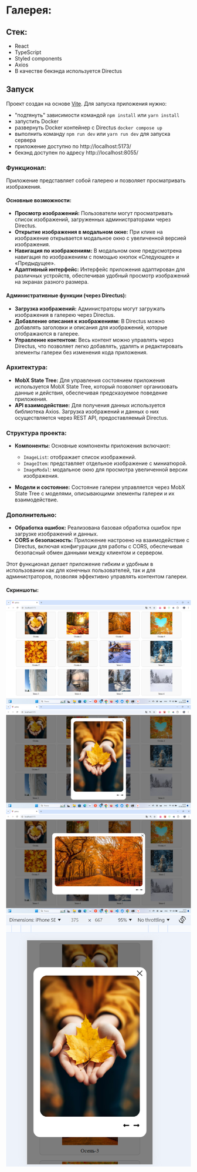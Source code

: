 # Галерея:

## Стек:

- React
- TypeScript
- Styled components
- Axios
- В качестве бекэнда используется Directus

## Запуск

Проект создан на основе [Vite](https://vitejs.dev/). Для запуска приложения нужно:

- "подтянуть" зависимости командой `npm install` или `yarn install`
- запустить Docker
- развернуть Docker контейнер с Directus `docker compose up`
- выполнить команду `npm run dev` или `yarn run dev` для запуска сервера
- приложение доступно по http://localhost:5173/
- бекэнд доступен по адресу http://localhost:8055/

### Функционал:

Приложение представляет собой галерею и позволяет просматривать изображения.

#### Основные возможности:

- **Просмотр изображений:** Пользователи могут просматривать список изображений, загруженных администраторами через Directus.
- **Открытие изображения в модальном окне:** При клике на изображение открывается модальное окно с увеличенной версией изображения.
- **Навигация по изображениям:** В модальном окне предусмотрена навигация по изображениям с помощью кнопок «Следующее» и «Предыдущее».
- **Адаптивный интерфейс:** Интерфейс приложения адаптирован для различных устройств, обеспечивая удобный просмотр изображений на экранах разного размера.

#### Административные функции (через Directus):

- **Загрузка изображений:** Администраторы могут загружать изображения в галерею через Directus.
- **Добавление описания к изображениям:** В Directus можно добавлять заголовки и описания для изображений, которые отображаются в галерее.
- **Управление контентом:** Весь контент можно управлять через Directus, что позволяет легко добавлять, удалять и редактировать элементы галереи без изменения кода приложения.

### Архитектура:

- **MobX State Tree:** Для управления состоянием приложения используется MobX State Tree, который позволяет организовать данные и действия, обеспечивая предсказуемое поведение приложения.
- **API взаимодействие:** Для получения данных используется библиотека Axios. Загрузка изображений и данных о них осуществляется через REST API, предоставляемый Directus.

### Структура проекта:

- **Компоненты:** Основные компоненты приложения включают:

  - `ImageList`: отображает список изображений.
  - `ImageItem`: представляет отдельное изображение с миниатюрой.
  - `ImageModal`: модальное окно для просмотра увеличенной версии изображения.

- **Модели и состояние:** Состояние галереи управляется через MobX State Tree с моделями, описывающими элементы галереи и их взаимодействие.

### Дополнительно:

- **Обработка ошибок:** Реализована базовая обработка ошибок при загрузке изображений и данных.
- **CORS и безопасность:** Приложение настроено на взаимодействие с Directus, включая конфигурации для работы с CORS, обеспечивая безопасный обмен данными между клиентом и сервером.

Этот функционал делает приложение гибким и удобным в использовании как для конечных пользователей, так и для администраторов, позволяя эффективно управлять контентом галереи.

#### Скриншоты:

![Галерея](https://github.com/AlexanderMorgunov/Gallery/blob/main/screenshots/1.png)
![Модалка](https://github.com/AlexanderMorgunov/Gallery/blob/main/screenshots/2.png)
![Модалка](https://github.com/AlexanderMorgunov/Gallery/blob/main/screenshots/3.png)
![Мобильная адаптация](https://github.com/AlexanderMorgunov/Gallery/blob/main/screenshots/4.png)
